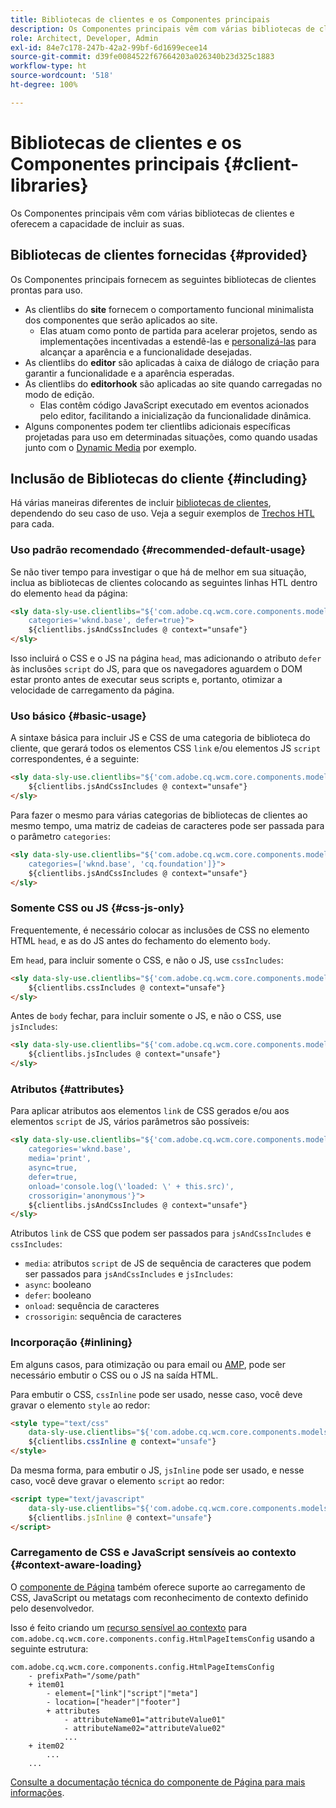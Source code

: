 ```yaml
---
title: Bibliotecas de clientes e os Componentes principais
description: Os Componentes principais vêm com várias bibliotecas de clientes e oferecem a capacidade de incluir as suas.
role: Architect, Developer, Admin
exl-id: 84e7c178-247b-42a2-99bf-6d1699ecee14
source-git-commit: d39fe0084522f67664203a026340b23d325c1883
workflow-type: ht
source-wordcount: '518'
ht-degree: 100%

---
```



# Bibliotecas de clientes e os Componentes principais {#client-libraries}

Os Componentes principais vêm com várias bibliotecas de clientes e oferecem a capacidade de incluir as suas.

## Bibliotecas de clientes fornecidas {#provided}

Os Componentes principais fornecem as seguintes bibliotecas de clientes prontas para uso.

* As clientlibs do **site** fornecem o comportamento funcional minimalista dos componentes que serão aplicados ao site.
   * Elas atuam como ponto de partida para acelerar projetos, sendo as implementações incentivadas a estendê-las e [personalizá-las](/help/developing/customizing.md) para alcançar a aparência e a funcionalidade desejadas.
* As clientlibs do **editor** são aplicadas à caixa de diálogo de criação para garantir a funcionalidade e a aparência esperadas.
* As clientlibs do **editorhook** são aplicadas ao site quando carregadas no modo de edição.
   * Elas contêm código JavaScript executado em eventos acionados pelo editor, facilitando a inicialização da funcionalidade dinâmica.
* Alguns componentes podem ter clientlibs adicionais específicas projetadas para uso em determinadas situações, como quando usadas junto com o [Dynamic Media](/help/components/image.md#dynamic-media) por exemplo.

## Inclusão de Bibliotecas do cliente {#including}

Há várias maneiras diferentes de incluir [bibliotecas de clientes](/help/developing/archetype/front-end.md#clientlibs), dependendo do seu caso de uso. Veja a seguir exemplos de [Trechos HTL](https://experienceleague.adobe.com/docs/experience-manager-htl/using/overview.html?lang=pt-BR) para cada.

### Uso padrão recomendado {#recommended-default-usage}

Se não tiver tempo para investigar o que há de melhor em sua situação, inclua as bibliotecas de clientes colocando as seguintes linhas HTL dentro do elemento `head` da página:

```html
<sly data-sly-use.clientlibs="${'com.adobe.cq.wcm.core.components.models.ClientLibraries' @
    categories='wknd.base', defer=true}">
    ${clientlibs.jsAndCssIncludes @ context="unsafe"}
</sly>
```

Isso incluirá o CSS e o JS na página `head`, mas adicionando o atributo `defer` às inclusões `script` do JS, para que os navegadores aguardem o DOM estar pronto antes de executar seus scripts e, portanto, otimizar a velocidade de carregamento da página.

### Uso básico {#basic-usage}

A sintaxe básica para incluir JS e CSS de uma categoria de biblioteca do cliente, que gerará todos os elementos CSS `link` e/ou elementos JS `script` correspondentes, é a seguinte:

```html
<sly data-sly-use.clientlibs="${'com.adobe.cq.wcm.core.components.models.ClientLibraries' @ categories='wknd.base'}">
    ${clientlibs.jsAndCssIncludes @ context="unsafe"}
</sly>
```

Para fazer o mesmo para várias categorias de bibliotecas de clientes ao mesmo tempo, uma matriz de cadeias de caracteres pode ser passada para o parâmetro `categories`:

```html
<sly data-sly-use.clientlibs="${'com.adobe.cq.wcm.core.components.models.ClientLibraries' @
    categories=['wknd.base', 'cq.foundation']}">
    ${clientlibs.jsAndCssIncludes @ context="unsafe"}
</sly>
```

### Somente CSS ou JS {#css-js-only}

Frequentemente, é necessário colocar as inclusões de CSS no elemento HTML `head`, e as do JS antes do fechamento do elemento `body`.

Em `head`, para incluir somente o CSS, e não o JS, use `cssIncludes`:

```html
<sly data-sly-use.clientlibs="${'com.adobe.cq.wcm.core.components.models.ClientLibraries' @ categories='wknd.base'}">
    ${clientlibs.cssIncludes @ context="unsafe"}
</sly>
```

Antes de `body` fechar, para incluir somente o JS, e não o CSS, use `jsIncludes`:

```html
<sly data-sly-use.clientlibs="${'com.adobe.cq.wcm.core.components.models.ClientLibraries' @ categories='wknd.base'}">
    ${clientlibs.jsIncludes @ context="unsafe"}
</sly>
```

### Atributos {#attributes}

Para aplicar atributos aos elementos `link` de CSS gerados e/ou aos elementos `script` de JS, vários parâmetros são possíveis:

```html
<sly data-sly-use.clientlibs="${'com.adobe.cq.wcm.core.components.models.ClientLibraries' @
    categories='wknd.base',
    media='print',
    async=true,
    defer=true,
    onload='console.log(\'loaded: \' + this.src)',
    crossorigin='anonymous'}">
    ${clientlibs.jsAndCssIncludes @ context="unsafe"}
</sly>
```

Atributos `link` de CSS que podem ser passados para `jsAndCssIncludes` e `cssIncludes`:

* `media`: atributos `script` de JS de sequência de caracteres que podem ser passados para `jsAndCssIncludes` e `jsIncludes`:
* `async`: booleano
* `defer`: booleano
* `onload`: sequência de caracteres
* `crossorigin`: sequência de caracteres

### Incorporação {#inlining}

Em alguns casos, para otimização ou para email ou [AMP](amp.md), pode ser necessário embutir o CSS ou o JS na saída HTML.

Para embutir o CSS, `cssInline` pode ser usado, nesse caso, você deve gravar o elemento `style` ao redor:

```html
<style type="text/css"
    data-sly-use.clientlibs="${'com.adobe.cq.wcm.core.components.models.ClientLibraries' @ categories='wknd.base'}">
    ${clientlibs.cssInline @ context="unsafe"}
</style>
```

Da mesma forma, para embutir o JS, `jsInline` pode ser usado, e nesse caso, você deve gravar o elemento `script` ao redor:

```html
<script type="text/javascript"
    data-sly-use.clientlibs="${'com.adobe.cq.wcm.core.components.models.ClientLibraries' @ categories='wknd.base'}">
    ${clientlibs.jsInline @ context="unsafe"}
</script>
```

### Carregamento de CSS e JavaScript sensíveis ao contexto {#context-aware-loading}

O [componente de Página](/help/components/page.md) também oferece suporte ao carregamento de CSS, JavaScript ou metatags com reconhecimento de contexto definido pelo desenvolvedor.

Isso é feito criando um [recurso sensível ao contexto](context-aware-configs.md) para `com.adobe.cq.wcm.core.components.config.HtmlPageItemsConfig` usando a seguinte estrutura:

```text
com.adobe.cq.wcm.core.components.config.HtmlPageItemsConfig
    - prefixPath="/some/path"
    + item01
        - element=["link"|"script"|"meta"]
        - location=["header"|"footer"]
        + attributes
            - attributeName01="attributeValue01"
            - attributeName02="attributeValue02"
            ...
    + item02
        ...
    ...
```

[Consulte a documentação técnica do componente de Página para mais informações](https://github.com/adobe/aem-core-wcm-components/tree/master/content/src/content/jcr_root/apps/core/wcm/components/page/v2/page#loading-of-context-aware-cssjs).

